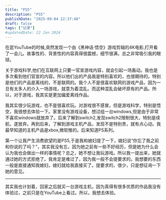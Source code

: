 ```yaml
---
title: "PS5"
description: "PS5"
publishDate: "2025-09-04 22:37:48"
draft: false
tags: ["记录"]
#updatedDate: 22 Jan 2024
---
```


在逛YouTube的时候,突然发现一个由《黑神话·悟空》游戏剪辑的4K电影,打开看了一会儿。故事性的、背景性的内容真得很震撼，细节很满，总之非常吸引我的眼球。

关于游戏科学,他们在互联网上只要一官宣游戏内容，就会引起一场轰动。我也是多次看到他们官宣的内容。所以他们出的产品我是特别喜欢的，也很期待的。特别是他们的产品是离线的，不是联网的。我个人不是很喜欢联网的游戏产品，因为一旦有太多人的介入一场游戏，就意为着混乱。而这种混乱会破坏原有的产品。所以，对于游戏，我其实是更加偏爱离线作品。

我其实很少玩游戏，也不是很喜欢玩。对游戏很不感冒。但是游戏科学，特别是悟空，我很想去体验一下。家里没有游戏设备，想过组一台windows,但是由于非常不喜欢windows就放弃了。后来了解到switch2,发现switch2限制很大，特别是续航，遂放弃。再到后来，了解到游戏主机产品，发现不是特别贵，就有点心动。我最早知道的主机产品是xbox,微软推的。后来知道PS系列。

第一个让我产生消费欲望的是PS5,于是我和媳妇提了一下，媳妇说“你忘了我之前和你说的了吗？”，其实我没有忘，因为她之前有一些不好经历，但是她为什么会认为我也会做出一样的事情呢？总之，她不想让我玩游戏。所以我一提出来，她就通过她的方式拒绝了。我肯定是难过了，因为我一般不会提要求的。我想要的东西一般是直接通知我媳妇，媳妇就给我直接买了。提要求的，很少，只是想征询一下她的意见。

---

其实我也计划着，回家之后就买一台游戏主机，因为真得有很多优质的作品我没有体验过，之前只是在YouTube上看过。所以，我想去体验。

